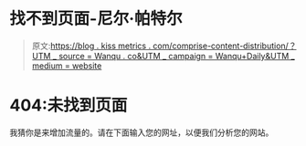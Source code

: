 # 找不到页面-尼尔·帕特尔

> 原文:[https://blog . kiss metrics . com/comprise-content-distribution/？UTM _ source = Wanqu . co&UTM _ campaign = Wanqu+Daily&UTM _ medium = website](https://blog.kissmetrics.com/overcome-content-distribution/?utm_source=wanqu.co&utm_campaign=Wanqu+Daily&utm_medium=website)

# 404:未找到页面

我猜你是来增加流量的。请在下面输入您的网址，以便我们分析您的网站。